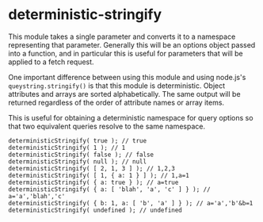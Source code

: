 deterministic-stringify
=======================

This module takes a single parameter and converts it to a namespace representing that parameter. Generally this will be an options object passed into a function, and in particular this is useful for parameters that will be applied to a fetch request.

One important difference between using this module and using node.js's `queystring.stringify()` is that this module is deterministic. Object attributes and arrays are sorted alphabetically. The same output will be returned regardless of the order of attribute names or array items.

This is useful for obtaining a deterministic namespace for query options so that two equivalent queries resolve to the same namespace.

```
deterministicStringify( true ); // true
deterministicStringify( 1 ); // 1
deterministicStringify( false ); // false
deterministicStringify( null ); // null
deterministicStringify( [ 2, 1, 3 ] ); // 1,2,3
deterministicStringify( [ 1, { a: 1 } ] ); // 1,a=1
deterministicStringify( { a: true } ); // a=true
deterministicStringify( { a: [ 'blah', 'a', 'c' ] } ); // a='a','blah','c'
deterministicStringify( { b: 1, a: [ 'b', 'a' ] } ); // a='a','b'&b=1
deterministicStringify( undefined ); // undefined
```